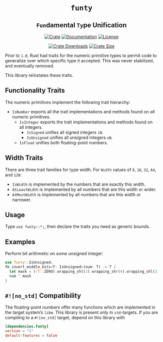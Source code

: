 <div class="title-block" style="text-align: center;" align="center">

# `funty` <!-- omit in toc -->

## `Fun`damental `Ty`pe Unification <!-- omit in toc -->

[![Crate][crate_img]][crate]
[![Documentation][docs_img]][docs]
[![License][license_img]][license_file]

[![Crate Downloads][downloads_img]][crate]
[![Crate Size][loc_img]][loc]

</div>

Prior to `1.0`, Rust had traits for the numeric primitive types to permit code
to generalize over which specific type it accepted. This was never stabilized,
and eventually removed.

This library reïnstates these traits.

## Functionality Traits

The numeric primitives implement the following trait hierarchy:

- `IsNumber` exports all the trait implementations and methods found on *all*
  numeric primitives.
  - `IsInteger` exports the trait implementations and methods found on all
    integers.
    - `IsSigned` unifies all signed integers `iN`.
    - `IsUnsigned` unifies all unsigned integers `uN`.
  - `IsFloat` unifies both floating-point numbers.

## Width Traits

There are three trait families for type width. For `Width` values of `8`, `16`,
`32`, `64`, and `128`:

- `IsWidth` is implemented by the numbers that are exactly this width.
- `AtLeastWidth` is implemented by all numbers that are this width or wider.
- `AtMostWidth` is implemented by all numbers that are this width or narrower.

## Usage

Type `use funty::*;`, then declare the traits you need as generic bounds.

## Examples

Perform bit arithmetic on some unsigned integer:

```rust
use funty::IsUnsigned;
fn invert_middle_bits<T: IsUnsigned>(num: T) -> T {
  let mask = (!T::ZERO).wrapping_shl(2).wrapping_shr(4).wrapping_shl(2);
  num ^ mask
}
```

## `#![no_std]` Compatibility

The floating-point numbers offer many functions which are implemented in the
target system’s `libm`. This library is present only in `std`-targets. If you
are compiling to a `#![no_std]` target, depend on this library with

```toml
[dependencies.funty]
version = "1"
default-features = false
```

<!-- Badges -->
[crate]: https://crates.io/crates/funty "Crate Link"
[crate_img]: https://img.shields.io/crates/v/funty.svg?logo=rust "Crate Page"
[docs]: https://docs.rs/funty "Documentation"
[docs_img]: https://docs.rs/funty/badge.svg "Documentation Display"
[downloads_img]: https://img.shields.io/crates/dv/funty.svg?logo=rust "Crate Downloads"
[license_file]: https://github.com/myrrlyn/funty/blob/master/LICENSE.txt "License File"
[license_img]: https://img.shields.io/crates/l/funty.svg "License Display"
[loc]: https://github.com/myrrlyn/funty "Repository"
[loc_img]: https://tokei.rs/b1/github/myrrlyn/funty?category=code "Repository Size"
